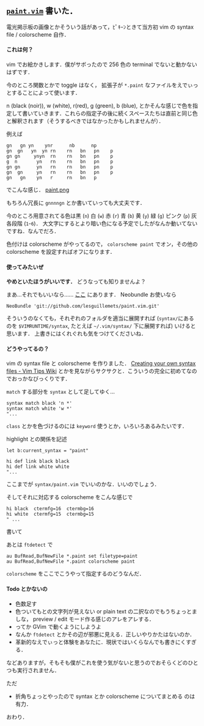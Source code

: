 [`paint.vim`](https://github.com/lesguillemets/paint.vim) 書いた．
-------------------------

電光掲示板の画像とかそういう話があって，ﾋﾟｷｰﾝときて当方初 vim の syntax file / colorscheme 自作．

#### これは何？
vim でお絵かきします．僕がサボったので 256 色の terminal でないと動かないはずです．

今のところ関数とかで toggle はなく， 拡張子が `*.paint` なファイルをえでぃっとすることによって使います．

n (black (noir)), w (white), r(red), g (green), b (blue), とかそんな感じで色を指定して書いていきます．これらの指定子の後に続くスペースたちは直前と同じ色と解釈されます（そうするべきではなかったかもしれませんが）．

例えば
```
gn   gn yn    ynr      nb      np      
gn  gn   yn  yn rn    rn   bn   pn    p
gn gn     ynyn  rn    rn   bn   pn    p
g  n       yn   rn    rn   bn   pn    p
gn gn      yn   rn    rn   bn   pn    p
gn  gn     yn   rn    rn   bn   pn    p
gn   gn    yn   r     rn   bn   p      
```
でこんな感じ．
[paint.png](/Pictures/2Oct2013-paint.png)

もちろん冗長に `gnnnngn` とか書いていっても大丈夫です．

今のところ用意されてる色は黒 (`n`) 白 (`w`) 赤 (`r`) 青 (`b`) 黄 (`y`) 緑 (`g`) ピンク (`p`) 灰各段階 (`1`-`6`)．
大文字にするとより暗い色になる予定でしたがなんか動いてないですね．なんでだろ．

色付けは colorscheme がやってるので， `colorscheme paint` でオン，その他の colorscheme を設定すればオフになります．


#### 使ってみたいぜ
**やめといたほうがいいです．** どうなっても知りませんよ？

まあ…それでもいいなら…… [ここ](https://github.com/lesguillemets/paint.vim) にあります．
Neobundle お使いなら

```Vim
NeoBundle 'git://github.com/lesguillemets/paint.vim.git'
```

そういうのなくても，それぞれのフォルダを適当に展開すれば (`syntax/`にあるのを `$VIMRUNTIME/syntax`, たとえば `~/.vim/syntax/` 下に展開すれば) いけると思います．
上書きにはくれぐれも気をつけてくださいね．

#### どうやってるの？
vim の syntax file と colorscheme を作りました．
[Creating your own syntax files - Vim Tips Wiki](http://vim.wikia.com/wiki/Creating_your_own_syntax_files) 
とかを見ながらサクサクと．こういうの完全に初めてなのでおっかなびっくりです．

`match` する部分を `syntax` として足してゆく…
```Vim
syntax match black 'n *' 
syntax match white 'w *'
"...
```
`class` とかを色づけるのには `keyword` 使うとか，いろいろあるみたいです．

highlight との関係を記述
```Vim
let b:current_syntax = "paint"

hi def link black black
hi def link white white
"...
```

ここまでが `syntax/paint.vim` でいいのかな．いいのでしょう．

そしてそれに対応する colorscheme をこんな感じで
```Vim
hi black  ctermfg=16  ctermbg=16
hi white  ctermfg=15  ctermbg=15
" ...
```
書いて

あとは `ftdetect` で
```Vim
au BufRead,BufNewFile *.paint set filetype=paint
au BufRead,BufNewFile *.paint colorscheme paint
```
`colorscheme` をここでこうやって指定するのどうなんだ．

#### Todo とかないの
* 色数足す
* 色ついてもとの文字列が見えない or plain text の二択なのでもうちょっとましな， preview / edit モード作る感じのアレをアレする．
* ってか GVim で動くようにしようよ
* なんか `ftdetect` とかその辺が邪悪に見える．正しいやりかたはないのか．
* 革新的なえでぃっと体験をあなたに．現状ではいくらなんでも書きにくすぎる．

などありますが，そもそも僕がこれを使う気がないと思うのでおそらくどのひとつも実行されません．

ただ
* 折角ちょっとやったので syntax とか colorscheme についてまとめる
のは有力．

おわり．

